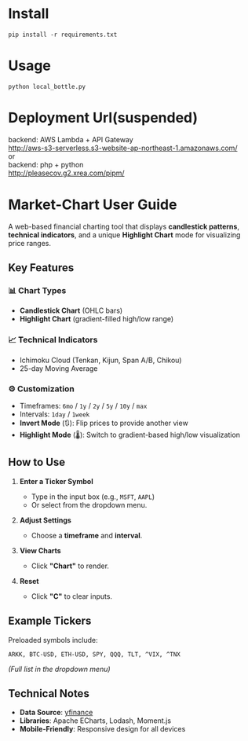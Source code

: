 # Install
```
pip install -r requirements.txt
```
# Usage
`python local_bottle.py`
# Deployment Url(suspended)
backend: AWS Lambda + API Gateway  
http://aws-s3-serverless.s3-website-ap-northeast-1.amazonaws.com/  
or  
backend: php + python  
http://pleasecov.g2.xrea.com/pipm/  

# Market-Chart User Guide
A web-based financial charting tool that displays **candlestick patterns**, **technical indicators**, and a unique **Highlight Chart** mode for visualizing price ranges.

## Key Features

### 📊 Chart Types
- **Candlestick Chart** (OHLC bars)
- **Highlight Chart** (gradient-filled high/low range)

### 📈 Technical Indicators
- Ichimoku Cloud (Tenkan, Kijun, Span A/B, Chikou)
- 25-day Moving Average

### ⚙️ Customization
- Timeframes: `6mo` / `1y` / `2y` / `5y` / `10y` / `max`
- Intervals: `1day` / `1week`
- **Invert Mode** (🔃): Flip prices to provide another view
- **Highlight Mode** (🌡): Switch to gradient-based high/low visualization

## How to Use

1. **Enter a Ticker Symbol**
   - Type in the input box (e.g., `MSFT`, `AAPL`)
   - Or select from the dropdown menu.

2. **Adjust Settings**
   - Choose a **timeframe** and **interval**.

3. **View Charts**
   - Click **"Chart"** to render.

4. **Reset**
   - Click **"C"** to clear inputs.

## Example Tickers
Preloaded symbols include:
```
ARKK, BTC-USD, ETH-USD, SPY, QQQ, TLT, ^VIX, ^TNX
```
*(Full list in the dropdown menu)*

## Technical Notes
- **Data Source**: [yfinance](https://github.com/ranaroussi/yfinance)
- **Libraries**:  Apache ECharts, Lodash, Moment.js
- **Mobile-Friendly**: Responsive design for all devices